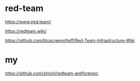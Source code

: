 # red-team




https://www.ired.team/


https://redteam.wiki/


https://github.com/bluscreenofjeff/Red-Team-Infrastructure-Wiki


# my
https://github.com/ziminl/redteam-antiforensic
